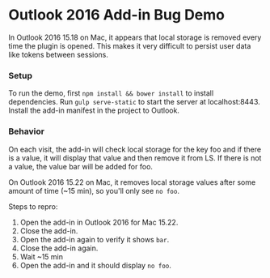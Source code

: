 # Outlook 2016 Add-in Bug Demo

In Outlook 2016 15.18 on Mac, it appears that local storage is removed every time the plugin is opened.  This makes it very difficult to persist user data like tokens between sessions.

### Setup

To run the demo, first `npm install && bower install` to install dependencies.
Run `gulp serve-static` to start the server at localhost:8443.
Install the add-in manifest in the project to Outlook.

### Behavior

On each visit, the add-in will check local storage for the key foo and if there is a value, it will display that value and then remove it from LS.  If there is not a value, the value bar will be added for foo.

On Outlook 2016 15.22 on Mac, it removes local storage values after some amount of time (~15 min), so you'll only see `no foo`.

Steps to repro:
1. Open the add-in in Outlook 2016 for Mac 15.22.
2. Close the add-in.
3. Open the add-in again to verify it shows `bar`.
4. Close the add-in again.
5. Wait ~15 min
6. Open the add-in and it should display `no foo`.
